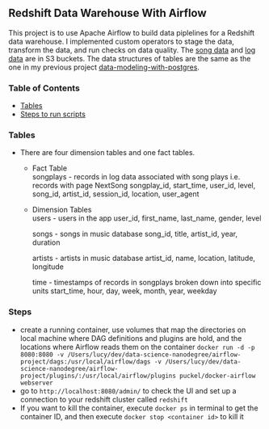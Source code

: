  ## Redshift Data Warehouse With Airflow
 
This project is to use Apache Airflow to build data piplelines for a Redshift data warehouse. I implemented custom operators to stage the data, transform the data, and run checks on data quality. The [song data](https://s3.console.aws.amazon.com/s3/buckets/udacity-dend/song_data/?region=us-west-2&tab=overview) and [log data](https://s3.console.aws.amazon.com/s3/buckets/udacity-dend/log_data/?region=us-west-2&tab=overview) are in S3 buckets. 
The data structures of tables are the same as the one in my previous project  [data-modeling-with-postgres](https://github.com/hello-lucy-wu/data-modeling-with-postgres#Data). 

### Table of Contents
* [Tables](#Tables)
* [Steps to run scripts](#Steps)

### Tables
* There are four dimension tables and one fact tables.
    - Fact Table \
        songplays - records in log data associated with song plays i.e. records with page NextSong songplay_id, start_time, user_id, level, song_id, artist_id, session_id, location, user_agent

    - Dimension Tables \
        users - users in the app
        user_id, first_name, last_name, gender, level

        songs - songs in music database
        song_id, title, artist_id, year, duration

        artists - artists in music database
        artist_id, name, location, latitude, longitude

        time - timestamps of records in songplays broken down into specific units
        start_time, hour, day, week, month, year, weekday


### Steps 
* create a running container, use volumes that map the directories on local machine where DAG definitions and plugins are hold, and the locations where Airflow reads them on the container `docker run -d -p 8080:8080 -v /Users/lucy/dev/data-science-nanodegree/airflow-project/dags:/usr/local/airflow/dags -v /Users/lucy/dev/data-science-nanodegree/airflow-project/plugins/:/usr/local/airflow/plugins puckel/docker-airflow webserver`
* go to `http://localhost:8080/admin/` to check the UI and set up a connection to your redshift cluster called `redshift`
* If you want to kill the container, execute `docker ps` in terminal to get the container ID, and then execute `docker stop <container id>` to kill it
 
